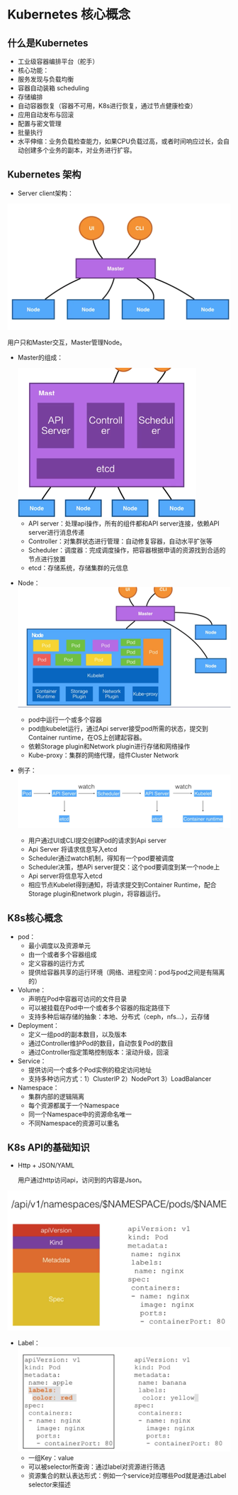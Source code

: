 # Kubernetes 核心概念

## 什么是Kubernetes

+ 工业级容器编排平台（舵手）
+  核心功能：
  + 服务发现与负载均衡
  + 容器自动装箱 scheduling
  + 存储编排
  + 自动容器恢复（容器不可用，K8s进行恢复，通过节点健康检查）
  + 应用自动发布与回滚
  + 配置与密文管理
  + 批量执行
  + 水平伸缩：业务负载检查能力，如果CPU负载过高，或者时间响应过长，会自动创建多个业务的副本，对业务进行扩容。

## Kubernetes 架构

+ Server client架构：

![image](./figure/1.png)

用户只和Master交互，Master管理Node。

+ Master的组成：

  <img src="figure/2.png" alt="image" style="zoom:67%;" />

  + API server：处理api操作，所有的组件都和API server连接，依赖API server进行消息传递
  + Controller：对集群状态进行管理：自动修复容器，自动水平扩张等
  + Scheduler：调度器：完成调度操作，把容器根据申请的资源找到合适的节点进行放置
  + etcd：存储系统，存储集群的元信息

+ Node：![image](figure/3.png)

  + pod中运行一个或多个容器
  + pod由kubelet运行，通过Api server接受pod所需的状态，提交到Container runtime，在OS上创建起容器。
  + 依赖Storage plugin和Network plugin进行存储和网络操作
  + Kube-proxy：集群的网络代理，组件Cluster Network

+ 例子：![image](figure/4.png)

  + 用户通过UI或CLI提交创建Pod的请求到Api server
  + Api Server 将请求信息写入etcd
  + Scheduler通过watch机制，得知有一个pod要被调度
  + Scheduler决策，想APi server提交：这个pod要调度到某一个node上
  + Api server将信息写入etcd
  + 相应节点Kubelet得到通知，将请求提交到Container Runtime，配合Storage plugin和network plugin，将容器运行。



## K8s核心概念

+ pod：
  + 最小调度以及资源单元
  + 由一个或者多个容器组成
  + 定义容器的运行方式
  + 提供给容器共享的运行环境（网络、进程空间：pod与pod之间是有隔离的）
+ Volume：
  + 声明在Pod中容器可访问的文件目录
  + 可以被挂载在Pod中一个或者多个容器的指定路径下
  + 支持多种后端存储的抽象：本地、分布式（ceph，nfs...），云存储
+ Deployment：
  + 定义一组pod的副本数目，以及版本
  + 通过Controller维护Pod的数目，自动恢复Pod的数目
  + 通过Controller指定策略控制版本：滚动升级，回滚
+ Service：
  + 提供访问一个或多个Pod实例的稳定访问地址
  + 支持多种访问方式：1）ClusterIP 2）NodePort 3）LoadBalancer 
+ Namespace：
  + 集群内部的逻辑隔离
  + 每个资源都属于一个Namespace
  + 同一个Namespace中的资源命名唯一
  + 不同Namespace的资源可以重名



## K8s API的基础知识

+ Http + JSON/YAML

  用户通过http访问api，访问到的内容是Json。

<img src="figure/5.png" alt="image" style="zoom: 50%;" />

+ Label：![image](figure/6.png)
  + 一组Key：value
  + 可以被selector所查询：通过label对资源进行筛选
  + 资源集合的默认表达形式：例如一个service对应哪些Pod就是通过Label selector来描述